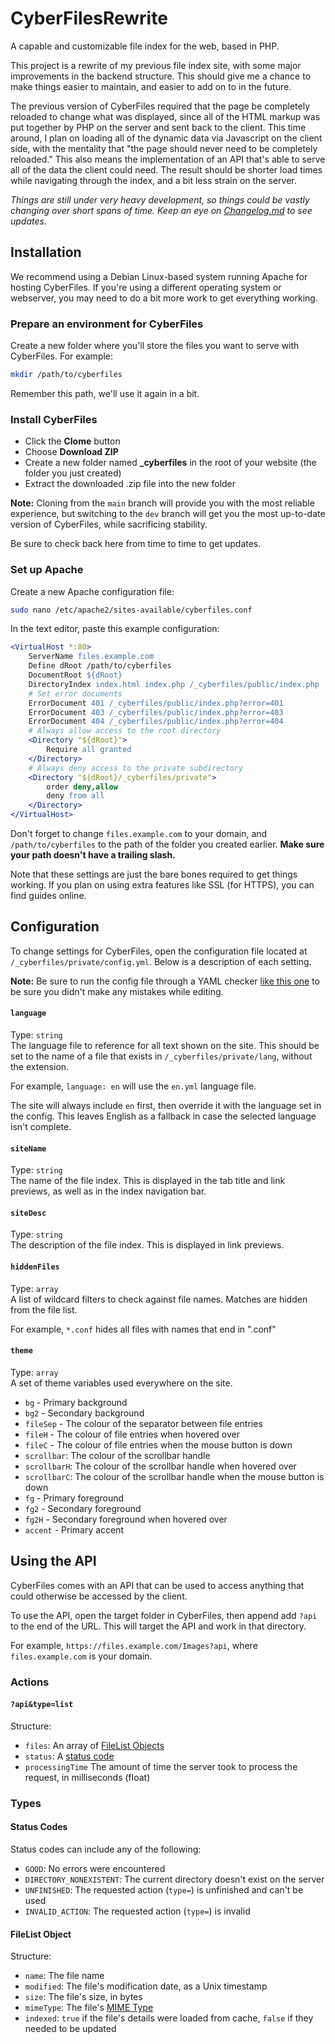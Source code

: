 # CyberFilesRewrite
A capable and customizable file index for the web, based in PHP.

This project is a rewrite of my previous file index site, with some major improvements in the backend structure. This should give me a chance to make things easier to maintain, and easier to add on to in the future.

The previous version of CyberFiles required that the page be completely reloaded to change what was displayed, since all of the HTML markup was put together by PHP on the server and sent back to the client. This time around, I plan on loading all of the dynamic data via Javascript on the client side, with the mentality that "the page should never need to be completely reloaded." This also means the implementation of an API that's able to serve all of the data the client could need. The result should be shorter load times while navigating through the index, and a bit less strain on the server.

*Things are still under very heavy development, so things could be vastly changing over short spans of time. Keep an eye on [Changelog.md](https://github.com/CyberGen49/CyberFilesRewrite/blob/main/Changelog.md) to see updates.*

## Installation
We recommend using a Debian Linux-based system running Apache for hosting CyberFiles. If you're using a different operating system or webserver, you may need to do a bit more work to get everything working.

### Prepare an environment for CyberFiles
Create a new folder where you'll store the files you want to serve with CyberFiles. For example:
```sh
mkdir /path/to/cyberfiles
```
Remember this path, we'll use it again in a bit.

### Install CyberFiles
* Click the **Clome** button
* Choose **Download ZIP**
* Create a new folder named **_cyberfiles** in the root of your website (the folder you just created)
* Extract the downloaded .zip file into the new folder

**Note:** Cloning from the `main` branch will provide you with the most reliable experience, but switching to the `dev` branch will get you the most up-to-date version of CyberFiles, while sacrificing stability.

Be sure to check back here from time to time to get updates.

### Set up Apache
Create a new Apache configuration file:
```sh
sudo nano /etc/apache2/sites-available/cyberfiles.conf
```
In the text editor, paste this example configuration:
```apache
<VirtualHost *:80>
    ServerName files.example.com
    Define dRoot /path/to/cyberfiles
    DocumentRoot ${dRoot}
    DirectoryIndex index.html index.php /_cyberfiles/public/index.php
    # Set error documents
    ErrorDocument 401 /_cyberfiles/public/index.php?error=401
    ErrorDocument 403 /_cyberfiles/public/index.php?error=403
    ErrorDocument 404 /_cyberfiles/public/index.php?error=404
    # Always allow access to the root directory
    <Directory "${dRoot}">
        Require all granted
    </Directory>
    # Always deny access to the private subdirectory
    <Directory "${dRoot}/_cyberfiles/private">
        order deny,allow
        deny from all
    </Directory>
</VirtualHost>
```
Don't forget to change `files.example.com` to your domain, and `/path/to/cyberfiles` to the path of the folder you created earlier. **Make sure your path doesn't have a trailing slash.**

Note that these settings are just the bare bones required to get things working. If you plan on using extra features like SSL (for HTTPS), you can find guides online.

## Configuration
To change settings for CyberFiles, open the configuration file located at `/_cyberfiles/private/config.yml`. Below is a description of each setting.

**Note:** Be sure to run the config file through a YAML checker [like this one](https://yamlchecker.com/) to be sure you didn't make any mistakes while editing.

#### `language`
Type: `string`  
The language file to reference for all text shown on the site. This should be set to the name of a file that exists in `/_cyberfiles/private/lang`, without the extension.

For example, `language: en` will use the `en.yml` language file.

The site will always include `en` first, then override it with the language set in the config. This leaves English as a fallback in case the selected language isn't complete.

#### `siteName`
Type: `string`  
The name of the file index. This is displayed in the tab title and link previews, as well as in the index navigation bar.

#### `siteDesc`
Type: `string`  
The description of the file index. This is displayed in link previews.

#### `hiddenFiles`
Type: `array`  
A list of wildcard filters to check against file names. Matches are hidden from the file list.

For example, `*.conf` hides all files with names that end in ".conf"

#### `theme`
Type: `array`  
A set of theme variables used everywhere on the site.

* `bg` - Primary background
* `bg2` - Secondary background
* `fileSep` - The colour of the separator between file entries
* `fileH` - The colour of file entries when hovered over
* `fileC` - The colour of file entries when the mouse button is down
* `scrollbar`: The colour of the scrollbar handle
* `scrollbarH`: The colour of the scrollbar handle when hovered over
* `scrollbarC`: The colour of the scrollbar handle when the mouse button is down
* `fg` - Primary foreground
* `fg2` - Secondary foreground
* `fg2H` - Secondary foreground when hovered over
* `accent` - Primary accent

## Using the API
CyberFiles comes with an API that can be used to access anything that could otherwise be accessed by the client.

To use the API, open the target folder in CyberFiles, then append add `?api` to the end of the URL. This will target the API and work in that directory.

For example, `https://files.example.com/Images?api`, where `files.example.com` is your domain.

### Actions
#### `?api&type=list`
Structure:
* `files`: An array of [FileList Objects](#filelist-object)
* `status`: A [status code](#status-codes)
* `processingTime` The amount of time the server took to process the request, in milliseconds (float)

### Types
#### Status Codes
Status codes can include any of the following:
* `GOOD`: No errors were encountered
* `DIRECTORY_NONEXISTENT`: The current directory doesn't exist on the server
* `UNFINISHED`: The requested action (`type=`) is unfinished and can't be used
* `INVALID_ACTION`: The requested action (`type=`) is invalid

#### FileList Object
Structure:
* `name`: The file name
* `modified`: The file's modification date, as a Unix timestamp
* `size`: The file's size, in bytes
* `mimeType`: The file's [MIME Type](https://developer.mozilla.org/en-US/docs/Web/HTTP/Basics_of_HTTP/MIME_types)
* `indexed`: `true` if the file's details were loaded from cache, `false` if they needed to be updated